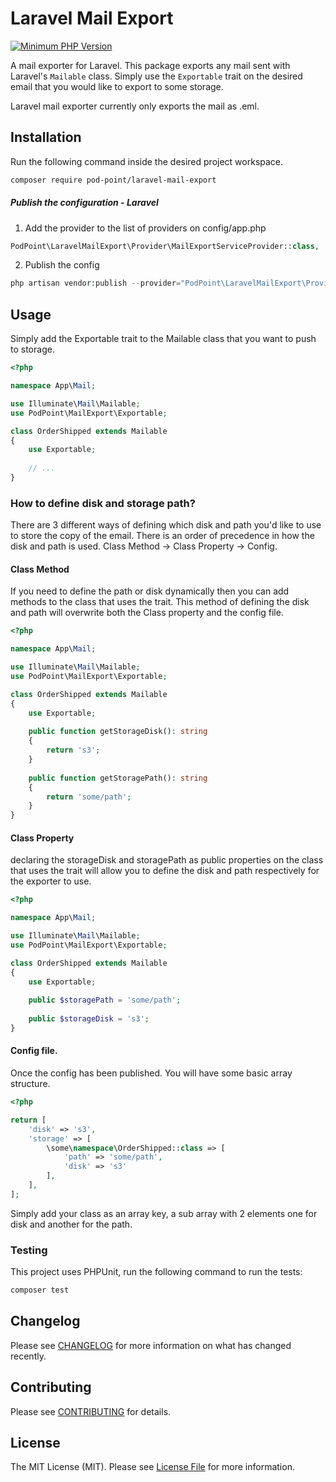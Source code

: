 # Laravel Mail Export

[![Minimum PHP Version](https://img.shields.io/badge/php-%3E%3D%207.1-8892BF.svg?style=flat-square)](https://php.net/)

A mail exporter for Laravel. This package exports any mail sent with Laravel's `Mailable` class. Simply use 
the `Exportable` trait on the desired email that you would like to export to some storage.

Laravel mail exporter currently only exports the mail as .eml.

## Installation

Run the following command inside the desired project workspace.
```bash
composer require pod-point/laravel-mail-export
```
##### Publish the configuration - Laravel
1. Add the provider to the list of providers on config/app.php

```php
PodPoint\LaravelMailExport\Provider\MailExportServiceProvider::class,
```

2. Publish the config
```php
php artisan vendor:publish --provider="PodPoint\LaravelMailExport\Provider\MailExportServiceProvider" --tag="mail-export"
```

## Usage

Simply add the Exportable trait to the Mailable class that you want to push to storage.

```php
<?php

namespace App\Mail;

use Illuminate\Mail\Mailable;
use PodPoint\MailExport\Exportable;

class OrderShipped extends Mailable
{
    use Exportable;
    
    // ...
}
```

### How to define disk and storage path?

There are 3 different ways of defining which disk and path you'd like to use to store the copy of the email. There is an order of precedence in how the disk and path is used. Class Method -> Class Property -> Config.

#### Class Method
If you need to define the path or disk dynamically then you can add methods to the class that uses the trait. This method of defining the disk and path will overwrite both the Class property and the config file.

```php
<?php

namespace App\Mail;

use Illuminate\Mail\Mailable;
use PodPoint\MailExport\Exportable;

class OrderShipped extends Mailable
{
    use Exportable;
    
    public function getStorageDisk(): string
    {
        return 's3';
    }
    
    public function getStoragePath(): string
    {
        return 'some/path';
    }
}
```

#### Class Property
declaring the storageDisk and storagePath as public properties on the class that uses the trait will allow you to define the disk and path respectively for the exporter to use.

```php
<?php

namespace App\Mail;

use Illuminate\Mail\Mailable;
use PodPoint\MailExport\Exportable;

class OrderShipped extends Mailable
{
    use Exportable;
    
    public $storagePath = 'some/path';
    
    public $storageDisk = 's3';
}
```

#### Config file.
Once the config has been published. You will have some basic array structure.

```php
<?php

return [
    'disk' => 's3',
    'storage' => [
        \some\namespace\OrderShipped::class => [
            'path' => 'some/path',
            'disk' => 's3'
        ],
    ],
];
```

Simply add your class as an array key, a sub array with 2 elements one for disk and another for the path.

### Testing

This project uses PHPUnit, run the following command to run the tests:
```bash
composer test
```

## Changelog

Please see [CHANGELOG](.github/CHANGELOG.md) for more information on what has changed recently.

## Contributing
Please see [CONTRIBUTING](CONTRIBUTING.md) for details.

## License
The MIT License (MIT). Please see [License File](LICENCE) for more information.
